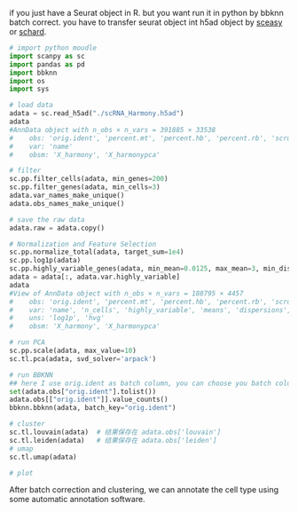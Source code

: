 if you just have a Seurat object in R. but you want run it in python by bbknn batch correct. you have to transfer seurat object int h5ad object by [sceasy](https://github.com/cellgeni/sceasy) or [schard](https://github.com/cellgeni/schard).

```python
# import python moudle
import scanpy as sc
import pandas as pd
import bbknn
import os
import sys

# load data
adata = sc.read_h5ad("./scRNA_Harmony.h5ad")
adata
#AnnData object with n_obs × n_vars = 391885 × 33538
#    obs: 'orig.ident', 'percent.mt', 'percent.hb', 'percent.rb', 'scrublet_score', 'nCount_RNA', 'nFeature_RNA', #'Harmony_SNN_res.0.6'
#    var: 'name'
#    obsm: 'X_harmony', 'X_harmonypca'

# filter
sc.pp.filter_cells(adata, min_genes=200)
sc.pp.filter_genes(adata, min_cells=3)
adata.var_names_make_unique()
adata.obs_names_make_unique()

# save the raw data
adata.raw = adata.copy()

# Normalization and Feature Selection
sc.pp.normalize_total(adata, target_sum=1e4)
sc.pp.log1p(adata)
sc.pp.highly_variable_genes(adata, min_mean=0.0125, max_mean=3, min_disp=0.5)
adata = adata[:, adata.var.highly_variable]
adata
#View of AnnData object with n_obs × n_vars = 188795 × 4457
#    obs: 'orig.ident', 'percent.mt', 'percent.hb', 'percent.rb', 'scrublet_score', 'nCount_RNA', 'nFeature_RNA', #'Harmony_SNN_res.0.6', 'n_genes'
#    var: 'name', 'n_cells', 'highly_variable', 'means', 'dispersions', 'dispersions_norm'
#    uns: 'log1p', 'hvg'
#    obsm: 'X_harmony', 'X_harmonypca'

# run PCA
sc.pp.scale(adata, max_value=10)
sc.tl.pca(adata, svd_solver='arpack')

# run BBKNN
## here I use orig.ident as batch column, you can choose you batch column
set(adata.obs["orig.ident"].tolist())
adata.obs[["orig.ident"]].value_counts()
bbknn.bbknn(adata, batch_key="orig.ident")

# cluster
sc.tl.louvain(adata)  # 结果保存在 adata.obs['louvain']
sc.tl.leiden(adata)   # 结果保存在 adata.obs['leiden']
# umap
sc.tl.umap(adata)

# plot 

```

After batch correction and clustering, we can annotate the cell type using some automatic annotation software.
